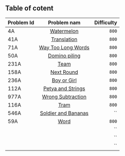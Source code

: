 ## Table of cotent

| Problem Id |      Problem nam     | Difficulty|
| ---------- |:--------------------:| -----------:|
| 4A | [Watermelon](https://codeforces.com/problemset/problem/4/A) | `800`  |
|41A|[Translation](https://codeforces.com/problemset/problem/41/A)| `800` |
|71A|[Way Too Long Words](https://codeforces.com/problemset/problem/71/A)|`800`|
|50A|[Domino piling](https://codeforces.com/problemset/problem/50/A)|`800`|
|231A|[Team](https://codeforces.com/problemset/problem/231/A)|`800`|
|158A|[Next Round](https://codeforces.com/problemset/problem/158/A)|`800`|
|236A|[Boy or Girl](https://codeforces.com/problemset/problem/236/A)|`800`|
|112A|[Petya and Strings](https://codeforces.com/problemset/problem/112/A)|`800`|
|977A|[Wrong Subtraction](https://codeforces.com/problemset/problem/977/A)|`800`|
|116A|[Tram](https://codeforces.com/problemset/problem/116/A)|`800`|
|546A|[Soldier and Bananas](https://codeforces.com/problemset/problem/546/A)|``|
|59A|[Word](https://codeforces.com/problemset/problem/59/A)|`800`|
||[]()|``|
||[]()|``|
||[]()|``|
